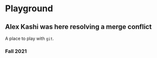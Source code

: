 # Playground

## Alex Kashi was here resolving a merge conflict

A place to play with `git`.

### Fall 2021
